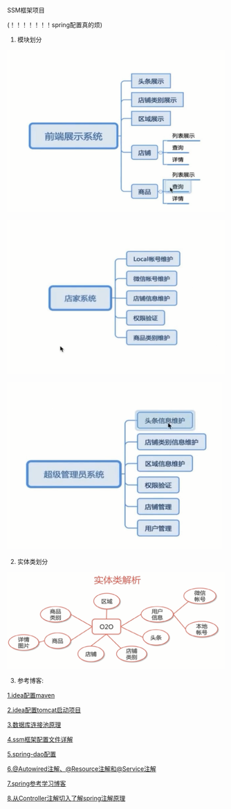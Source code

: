 SSM框架项目

(！！！！！！！spring配置真的烦)

1. 模块划分

![前端展示模块](pic/content1.png)

![商家模块](pic/content2.png)

![管理员模块](pic/content3.png)

2. 实体类划分

![实体类划分](pic/classes.png)

3. 参考博客:

[1.idea配置maven](http://blog.csdn.net/mr_ooo/article/details/53871828)

[2.idea配置tomcat启动项目](https://www.cnblogs.com/Fly-Bob/p/7240153.html)

[3.数据库连接池原理](http://blog.csdn.net/shuaihj/article/details/14223015)

[4.ssm框架配置文件详解](http://blog.csdn.net/baidu_32739019/article/details/73928040)

[5.spring-dao配置](http://blog.csdn.net/yzllz001/article/details/54809231)

[6.@Autowired注解、@Resource注解和@Service注解](https://www.cnblogs.com/szlbm/p/5512931.html)

[7.spring参考学习博客](http://www.cnblogs.com/szlbm/category/830578.html)

[8.从Controller注解切入了解spring注解原理](http://blog.csdn.net/jack_wang001/article/details/78781588)


